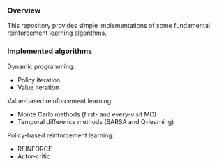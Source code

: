 ### Overview
This repository provides simple implementations of some fundamental reinforcement learning algorithms.

### Implemented algorithms
Dynamic programming:
- Policy iteration
- Value iteration

Value-based reinforcement learning:
- Monte Carlo methods (first- and every-visit MC)
- Temporal difference methods (SARSA and Q-learning)

Policy-based reinforcement learning:
- REINFORCE
- Actor-critic
